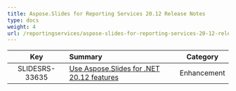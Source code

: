 ```yaml
---
title: Aspose.Slides for Reporting Services 20.12 Release Notes
type: docs
weight: 4
url: /reportingservices/aspose-slides-for-reporting-services-20-12-release-notes/
---
```


|**Key** |**Summary** |**Category** |
| :-: | :- | :-: |
|SLIDESRS-33635|[Use Aspose.Slides for .NET 20.12 features](https://docs.aspose.com/slides/net/aspose-slides-for-net-20-12-release-notes/)|Enhancement|

